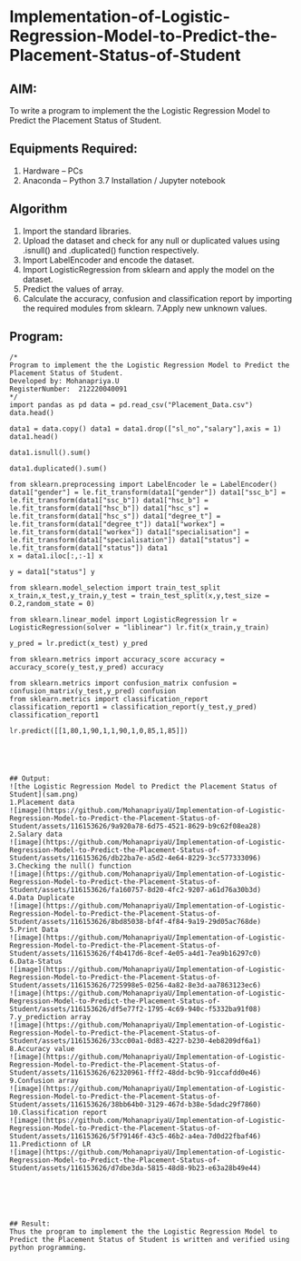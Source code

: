 # Implementation-of-Logistic-Regression-Model-to-Predict-the-Placement-Status-of-Student

## AIM:
To write a program to implement the the Logistic Regression Model to Predict the Placement Status of Student.

## Equipments Required:
1. Hardware – PCs
2. Anaconda – Python 3.7 Installation / Jupyter notebook

## Algorithm
1. Import the standard libraries.
2. Upload the dataset and check for any null or duplicated values using .isnull() and .duplicated() function respectively.
3. Import LabelEncoder and encode the dataset.
4. Import LogisticRegression from sklearn and apply the model on the dataset.
5. Predict the values of array.
6. Calculate the accuracy, confusion and classification report by importing the required modules from sklearn.
7.Apply new unknown values.
 

## Program:
```
/*
Program to implement the the Logistic Regression Model to Predict the Placement Status of Student.
Developed by: Mohanapriya.U
RegisterNumber:  212220040091
*/
import pandas as pd data = pd.read_csv("Placement_Data.csv") data.head()

data1 = data.copy() data1 = data1.drop(["sl_no","salary"],axis = 1) data1.head()

data1.isnull().sum()

data1.duplicated().sum()

from sklearn.preprocessing import LabelEncoder le = LabelEncoder() data1["gender"] = le.fit_transform(data1["gender"]) data1["ssc_b"] = le.fit_transform(data1["ssc_b"]) data1["hsc_b"] = le.fit_transform(data1["hsc_b"]) data1["hsc_s"] = le.fit_transform(data1["hsc_s"]) data1["degree_t"] = le.fit_transform(data1["degree_t"]) data1["workex"] = le.fit_transform(data1["workex"]) data1["specialisation"] = le.fit_transform(data1["specialisation"]) data1["status"] = le.fit_transform(data1["status"]) data1
x = data1.iloc[:,:-1] x

y = data1["status"] y

from sklearn.model_selection import train_test_split x_train,x_test,y_train,y_test = train_test_split(x,y,test_size = 0.2,random_state = 0)

from sklearn.linear_model import LogisticRegression lr = LogisticRegression(solver = "liblinear") lr.fit(x_train,y_train)

y_pred = lr.predict(x_test) y_pred

from sklearn.metrics import accuracy_score accuracy = accuracy_score(y_test,y_pred) accuracy

from sklearn.metrics import confusion_matrix confusion = confusion_matrix(y_test,y_pred) confusion
from sklearn.metrics import classification_report classification_report1 = classification_report(y_test,y_pred) classification_report1

lr.predict([[1,80,1,90,1,1,90,1,0,85,1,85]])





## Output:
![the Logistic Regression Model to Predict the Placement Status of Student](sam.png)
1.Placement data
![image](https://github.com/MohanapriyaU/Implementation-of-Logistic-Regression-Model-to-Predict-the-Placement-Status-of-Student/assets/116153626/9a920a78-6d75-4521-8629-b9c62f08ea28)
2.Salary data
![image](https://github.com/MohanapriyaU/Implementation-of-Logistic-Regression-Model-to-Predict-the-Placement-Status-of-Student/assets/116153626/db22ba7e-a5d2-4e64-8229-3cc577333096)
3.Checking the null() function
![image](https://github.com/MohanapriyaU/Implementation-of-Logistic-Regression-Model-to-Predict-the-Placement-Status-of-Student/assets/116153626/fa160757-8d20-4fc2-9207-a61d76a30b3d)
4.Data Duplicate
![image](https://github.com/MohanapriyaU/Implementation-of-Logistic-Regression-Model-to-Predict-the-Placement-Status-of-Student/assets/116153626/8bd85038-bf4f-4f84-9a19-29d05ac768de)
5.Print Data
![image](https://github.com/MohanapriyaU/Implementation-of-Logistic-Regression-Model-to-Predict-the-Placement-Status-of-Student/assets/116153626/f4b417d6-8cef-4e05-a4d1-7ea9b16297c0)
6.Data-Status
![image](https://github.com/MohanapriyaU/Implementation-of-Logistic-Regression-Model-to-Predict-the-Placement-Status-of-Student/assets/116153626/725998e5-0256-4a82-8e3d-aa7863123ec6)
![image](https://github.com/MohanapriyaU/Implementation-of-Logistic-Regression-Model-to-Predict-the-Placement-Status-of-Student/assets/116153626/df5e77f2-1795-4c69-940c-f5332ba91f08)
7.y_prediction array
![image](https://github.com/MohanapriyaU/Implementation-of-Logistic-Regression-Model-to-Predict-the-Placement-Status-of-Student/assets/116153626/33cc00a1-0d83-4227-b230-4eb8209df6a1)
8.Accuracy value
![image](https://github.com/MohanapriyaU/Implementation-of-Logistic-Regression-Model-to-Predict-the-Placement-Status-of-Student/assets/116153626/62320961-fff2-48dd-bc9b-91ccafdd0e46)
9.Confusion array
![image](https://github.com/MohanapriyaU/Implementation-of-Logistic-Regression-Model-to-Predict-the-Placement-Status-of-Student/assets/116153626/38bb64b0-3129-467d-b38e-5dadc29f7860)
10.Classification report
![image](https://github.com/MohanapriyaU/Implementation-of-Logistic-Regression-Model-to-Predict-the-Placement-Status-of-Student/assets/116153626/5f79146f-43c5-46b2-a4ea-7d0d22fbaf46)
11.Predictionn of LR
![image](https://github.com/MohanapriyaU/Implementation-of-Logistic-Regression-Model-to-Predict-the-Placement-Status-of-Student/assets/116153626/d7dbe3da-5815-48d8-9b23-e63a28b49e44)






## Result:
Thus the program to implement the the Logistic Regression Model to Predict the Placement Status of Student is written and verified using python programming.
